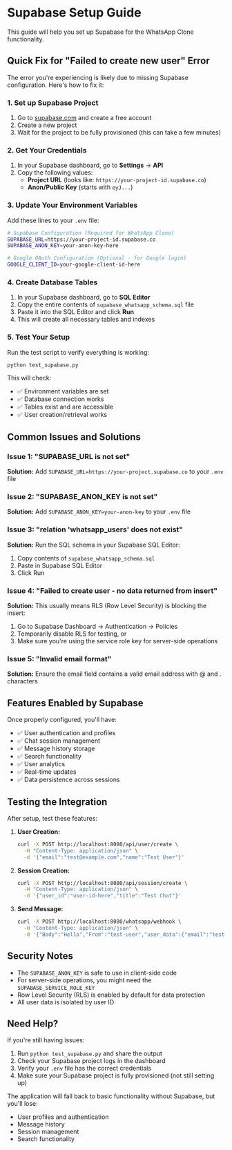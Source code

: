 # Supabase Setup Guide

This guide will help you set up Supabase for the WhatsApp Clone functionality.

## Quick Fix for "Failed to create new user" Error

The error you're experiencing is likely due to missing Supabase configuration. Here's how to fix it:

### 1. Set up Supabase Project

1. Go to [supabase.com](https://supabase.com) and create a free account
2. Create a new project
3. Wait for the project to be fully provisioned (this can take a few minutes)

### 2. Get Your Credentials

1. In your Supabase dashboard, go to **Settings** → **API**
2. Copy the following values:
   - **Project URL** (looks like: `https://your-project-id.supabase.co`)
   - **Anon/Public Key** (starts with `eyJ...`)

### 3. Update Your Environment Variables

Add these lines to your `.env` file:

```bash
# Supabase Configuration (Required for WhatsApp Clone)
SUPABASE_URL=https://your-project-id.supabase.co
SUPABASE_ANON_KEY=your-anon-key-here

# Google OAuth Configuration (Optional - for Google login)
GOOGLE_CLIENT_ID=your-google-client-id-here
```

### 4. Create Database Tables

1. In your Supabase dashboard, go to **SQL Editor**
2. Copy the entire contents of `supabase_whatsapp_schema.sql` file
3. Paste it into the SQL Editor and click **Run**
4. This will create all necessary tables and indexes

### 5. Test Your Setup

Run the test script to verify everything is working:

```bash
python test_supabase.py
```

This will check:
- ✅ Environment variables are set
- ✅ Database connection works
- ✅ Tables exist and are accessible
- ✅ User creation/retrieval works

## Common Issues and Solutions

### Issue 1: "SUPABASE_URL is not set"
**Solution:** Add `SUPABASE_URL=https://your-project.supabase.co` to your `.env` file

### Issue 2: "SUPABASE_ANON_KEY is not set"
**Solution:** Add `SUPABASE_ANON_KEY=your-anon-key` to your `.env` file

### Issue 3: "relation 'whatsapp_users' does not exist"
**Solution:** Run the SQL schema in your Supabase SQL Editor:
1. Copy contents of `supabase_whatsapp_schema.sql`
2. Paste in Supabase SQL Editor
3. Click Run

### Issue 4: "Failed to create user - no data returned from insert"
**Solution:** This usually means RLS (Row Level Security) is blocking the insert:
1. Go to Supabase Dashboard → Authentication → Policies
2. Temporarily disable RLS for testing, or
3. Make sure you're using the service role key for server-side operations

### Issue 5: "Invalid email format"
**Solution:** Ensure the email field contains a valid email address with @ and . characters

## Features Enabled by Supabase

Once properly configured, you'll have:

- ✅ User authentication and profiles
- ✅ Chat session management
- ✅ Message history storage
- ✅ Search functionality
- ✅ User analytics
- ✅ Real-time updates
- ✅ Data persistence across sessions

## Testing the Integration

After setup, test these features:

1. **User Creation:**
   ```bash
   curl -X POST http://localhost:8080/api/user/create \
     -H "Content-Type: application/json" \
     -d '{"email":"test@example.com","name":"Test User"}'
   ```

2. **Session Creation:**
   ```bash
   curl -X POST http://localhost:8080/api/session/create \
     -H "Content-Type: application/json" \
     -d '{"user_id":"user-id-here","title":"Test Chat"}'
   ```

3. **Send Message:**
   ```bash
   curl -X POST http://localhost:8080/whatsapp/webhook \
     -H "Content-Type: application/json" \
     -d '{"Body":"Hello","From":"test-user","user_data":{"email":"test@example.com","name":"Test User"}}'
   ```

## Security Notes

- The `SUPABASE_ANON_KEY` is safe to use in client-side code
- For server-side operations, you might need the `SUPABASE_SERVICE_ROLE_KEY`
- Row Level Security (RLS) is enabled by default for data protection
- All user data is isolated by user ID

## Need Help?

If you're still having issues:

1. Run `python test_supabase.py` and share the output
2. Check your Supabase project logs in the dashboard
3. Verify your `.env` file has the correct credentials
4. Make sure your Supabase project is fully provisioned (not still setting up)

The application will fall back to basic functionality without Supabase, but you'll lose:
- User profiles and authentication
- Message history
- Session management
- Search functionality
